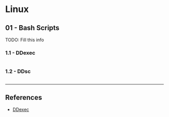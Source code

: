 # Linux

## 01 - Bash Scripts

TODO: Fill this info

### 1.1 - DDexec

```

```

### 1.2 - DDsc

```
```

---
## References

- [DDexec](https://github.com/arget13/DDexec)